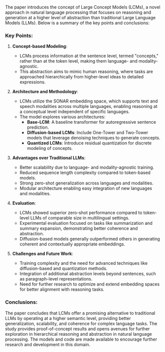 The paper introduces the concept of Large Concept Models (LCMs), a novel approach in natural language processing that focuses on reasoning and generation at a higher level of abstraction than traditional Large Language Models (LLMs). Below is a summary of the key points and conclusions:

### Key Points:

1. **Concept-based Modeling**:
   - LCMs process information at the sentence level, termed "concepts," rather than at the token level, making them language- and modality-agnostic.
   - This abstraction aims to mimic human reasoning, where tasks are approached hierarchically from higher-level ideas to detailed expressions.

2. **Architecture and Methodology**:
   - LCMs utilize the SONAR embedding space, which supports text and speech modalities across multiple languages, enabling reasoning at a conceptual level independent of specific languages.
   - The model explores various architectures:
     - **Base-LCM**: A baseline transformer for autoregressive sentence prediction.
     - **Diffusion-based LCMs**: Include One-Tower and Two-Tower models that leverage denoising techniques to generate concepts.
     - **Quantized LCMs**: Introduce residual quantization for discrete modeling of concepts.

3. **Advantages over Traditional LLMs**:
   - Better scalability due to language- and modality-agnostic training.
   - Reduced sequence length complexity compared to token-based models.
   - Strong zero-shot generalization across languages and modalities.
   - Modular architecture enabling easy integration of new languages and modalities.

4. **Evaluation**:
   - LCMs showed superior zero-shot performance compared to token-level LLMs of comparable size in multilingual settings.
   - Experimental evaluation focused on tasks like summarization and summary expansion, demonstrating better coherence and abstraction.
   - Diffusion-based models generally outperformed others in generating coherent and contextually appropriate embeddings.

5. **Challenges and Future Work**:
   - Training complexity and the need for advanced techniques like diffusion-based and quantization methods.
   - Integration of additional abstraction levels beyond sentences, such as paragraph-level representations.
   - Need for further research to optimize and extend embedding spaces for better alignment with reasoning tasks.

### Conclusions:
The paper concludes that LCMs offer a promising alternative to traditional LLMs by operating at a higher semantic level, providing better generalization, scalability, and coherence for complex language tasks. The study provides proof-of-concept results and opens avenues for further exploration in hierarchical reasoning and abstraction in natural language processing. The models and code are made available to encourage further research and development in this domain.